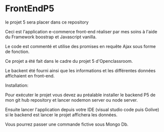 # FrontEndP5
le projet 5 sera placer dans ce repository

Ceci est l'application e-commerce front-end réaliser par mes soins à l'aide du Framework boostrap et Javascript vanilla.

Le code est commenté et utilise des promises en requête Ajax sous forme de fonction.

Ce projet a été fait dans le cadre du projet 5 d'Openclassroom.

Le backent été fourni ainsi que les informations et les différentes données affichaient en front-end.

Installation:


Pour exécuter le projet vous devez au préalable installer le backend P5 de mon git hub repository et lancer nodemon server ou node server.

Ensuite lancer l'application depuis votre IDE (visual studio code puis Golive) si le backend est lancer le projet affichera les données.

Vous pourrez passer une commande fictive sous Mongo Db.
